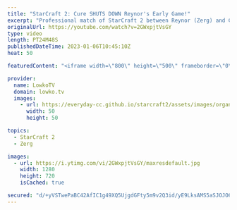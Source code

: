 ```yaml
---
title: "StarCraft 2: Cure SHUTS DOWN Reynor's Early Game!"
excerpt: "Professional match of StarCraft 2 between Reynor (Zerg) and Cure (Terran). In this match it goes poorly for Reynor in the early game, but he stabilizes and forces the macro game. For some reason Cure does not transitions to Ghosts the first chance he gets, so the game gets very close.   Support my work:"
originalUrl: https://youtube.com/watch?v=2GWxpjtVsGY
type: video
length: PT24M48S
publishedDateTime: 2023-01-06T10:45:10Z
heat: 50

featuredContent: "<iframe width=\"800\" height=\"500\" frameborder=\"0\" src=\"https://www.youtube.com/embed/2GWxpjtVsGY\" allow=\"accelerometer; autoplay; encrypted-media; gyroscope; picture-in-picture\" allowfullscreen></iframe>"

provider:
  name: LowkoTV
  domain: lowko.tv
  images:
    - url: https://everyday-cc.github.io/starcraft2/assets/images/organizations/lowko.tv-50x50.jpg
      width: 50
      height: 50

topics:
  - StarCraft 2
  - Zerg

images:
  - url: https://i.ytimg.com/vi/2GWxpjtVsGY/maxresdefault.jpg
    width: 1280
    height: 720
    isCached: true

secured: "d/+yVSTwePaBC42AfIC1g49XQ5UjgdGFty5m9v2Q3id/yE9LksAMS5aSJOJO6wzlBPtGptIuOjUMBQbfdhzCKCTNXs8sQ+Vjb2QcvvtQXbIvcAlbkQPSB4yRHlE2579GyOd4S9l8o05BhjzCQgMopvos2HNuGbEYz7MQE4XxH3++ATvBJsE5XKnsvFl9aVirmSwthHNNOfXIt8XetnSjHraoU45JL/5wHwGxFzLfCCfR1eu4HrVOH3OPKK4JjuPq3CduW6EirwXq8Eao9rSWHwR4qmpiAmW6P0XuPdFg2bjyDW/oDkJBIplRHVI6pyYC+NvMp9wvJcnM+9TU3ZN0HoW8cjQDB2Qo34VXvt1vBxgqM5dkphtnxWphlvJ2FFA9kbtn7pBFShFBM+JoVKbSUcrhCPblXHfafdwpXivBxwQ=;pV96Go2KzLmXeFlnhEZlDQ=="
---
```


